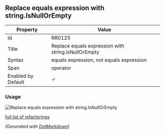 ## Replace equals expression with string\.IsNullOrEmpty

| Property           | Value                                                |
| ------------------ | ---------------------------------------------------- |
| Id                 | RR0125                                               |
| Title              | Replace equals expression with string\.IsNullOrEmpty |
| Syntax             | equals expression, not equals expression             |
| Span               | operator                                             |
| Enabled by Default | &#x2713;                                             |

### Usage

![Replace equals expression with string.IsNullOrEmpty](../../images/refactorings/ReplaceEqualsExpressionWithStringIsNullOrEmpty.png)

[full list of refactorings](Refactorings.md)

*\(Generated with [DotMarkdown](http://github.com/JosefPihrt/DotMarkdown)\)*